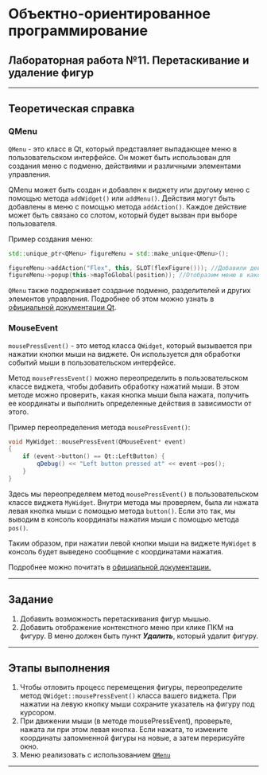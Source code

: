 # Объектно-ориентированное программирование  

## Лабораторная работа №11. Перетаскивание и удаление фигур  
---  
## Теоретическая справка   

### QMenu
`QMenu` - это класс в Qt, который представляет выпадающее меню в пользовательском интерфейсе. Он может быть использован для создания меню с подменю, действиями и различными элементами управления.

QMenu может быть создан и добавлен к виджету или другому меню с помощью метода `addWidget()` или `addMenu()`. Действия могут быть добавлены в меню с помощью метода `addAction()`. Каждое действие может быть связано со слотом, который будет вызван при выборе пользователя.

Пример создания меню:  

```cpp
std::unique_ptr<QMenu> figureMenu = std::make_unique<QMenu>();

figureMenu->addAction("Flex", this, SLOT(flexFigure())); //Добавили действие в меню, которое вызовет определенную функцию
figureMenu->popup(this->mapToGlobal(position)); //Отобразим меню в каком-то месте
```


`QMenu` также поддерживает создание подменю, разделителей и других элементов управления. Подробнее об этом можно узнать в [официальной документации Qt](https://doc.qt.io/qt-5/qmenu.html).

### MouseEvent

`mousePressEvent()` - это метод класса `QWidget`, который вызывается при нажатии кнопки мыши на виджете. Он используется для обработки событий мыши в пользовательском интерфейсе.  

Метод `mousePressEvent()` можно переопределить в пользовательском классе виджета, чтобы добавить обработку нажатий мыши. В этом методе можно проверить, какая кнопка мыши была нажата, получить ее координаты и выполнить определенные действия в зависимости от этого.  

Пример переопределения метода `mousePressEvent()`:   
```cpp
void MyWidget::mousePressEvent(QMouseEvent* event)
{
    if (event->button() == Qt::LeftButton) {
        qDebug() << "Left button pressed at" << event->pos();
    }
}
```

Здесь мы переопределяем метод `mousePressEvent()` в пользовательском классе виджета `MyWidget`. Внутри метода мы проверяем, была ли нажата левая кнопка мыши с помощью метода `button()`. Если это так, мы выводим в консоль координаты нажатия мыши с помощью метода `pos()`.   

Таким образом, при нажатии левой кнопки мыши на виджете `MyWidget` в консоль будет выведено сообщение с координатами нажатия.  

Подробнее можно почитать в [официальной документации.](https://doc.qt.io/qt-5/qwidget.html#mousePressEvent)

---
## Задание   

1. Добавить возможность перетаскивания фигур мышью.
2. Добавить отображение контекстного меню при клике ПКМ на фигуру. В меню должен быть пункт ***Удалить***, который удалит фигуру.

---  


## Этапы выполнения  

1. Чтобы отловить процесс перемещения фигуры, переопределите метод `QWidget::mousePressEvent()` класса вашего виджета. При нажатии на левую кнопку мыши сохраните указатель на фигуру под курсором.
2. При движении мыши (в методе mousePressEvent), проверьте, нажата ли при этом левая кнопка. Если нажата, то измените координаты запомненной фигуры на новые, а затем перерисуйте окно.
3. Меню реализовать с использованием [`QMenu`](https://doc.qt.io/qt-5/qmenu.html)


---



